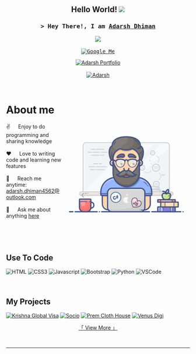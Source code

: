 <h2 align="center">
  Hello World!
  <img src="https://media.giphy.com/media/hvRJCLFzcasrR4ia7z/giphy.gif" width="28">
</h2>

<!-- Intro  -->
<h3 align="center">
  <samp>&gt; Hey There!, I am
    <b><a target="_blank" href="https://www.adarshdhiman.me">Adarsh Dhiman</a></b>
  </samp>
</h3>
<p align="center"> 
  <a href="https://github.com/adarshdhiman75066">
    <img src="https://readme-typing-svg.herokuapp.com/?lines=Self%20Taught%20Programmer;Web%20Developer;1.5%2B%20years%20of%20coding%20experience;Entrepreneur;CSE%20Student;Always%20learning%20new%20things;&center=true&width=380&height=45">
  </a>
</p>

<p align="center"> 
  <samp>
   <a href="https://www.google.com/search?q=adarsh+dhiman" target="_blank">
    <img src="https://img.shields.io/badge/Google%20Me-4285F4?style=for-the-badge&logo=google&logoColor=white" alt="Google Me"/>
</a>

   
  </samp>
</p>

<p align="center">
  <a href="https://www.adarshdhiman.me" target="_blank">
    <img src="https://img.shields.io/badge/My%20Portfolio-DC143C?style=for-the-badge&logo=medium&logoColor=white" alt="Adarsh Portfolio"/>
</a>
<br>
  <br>
  <a href="https://linkedin.com/in/adarsh-dhiman" target="_blank">
    <img src="https://img.shields.io/badge/LinkedIn-0077B5?style=for-the-badge&logo=linkedin&logoColor=white" alt="Adarsh"/>
  </a>
  <!-- <a href="https://dev.to/Adarsh" target="_blank">
    <img src="https://img.shields.io/badge/dev.to-0A0A0A?style=for-the-badge&logo=dev.to&logoColor=white" alt="Adarsh" />
  </a> -->
</p>
<br />

<!-- About Section -->
# About me

<p>
  <img align="right" width="350" src="programmer.gif" alt="Coding gif" />
  
  ✌️ &emsp; Enjoy to do programming and sharing knowledge <br/><br/>
  ❤️ &emsp; Love to writing code and learning new features<br/><br/>
  📧 &emsp; Reach me anytime: adarsh.dhiman4562@outlook.com <br/><br/>
  💬 &emsp; Ask me about anything [here](https://github.com/adarshdhiman75066)
</p>

<br/>
<br/>
<br/>

## Use To Code

![HTML](https://img.shields.io/badge/HTML5-E34F26?style=for-the-badge&logo=html5&logoColor=white)
![CSS3](https://img.shields.io/badge/CSS3-1572B6?style=for-the-badge&logo=css3&logoColor=white)
![Javascript](https://img.shields.io/badge/Javascript-F0DB4F?style=for-the-badge&labelColor=black&logo=javascript&logoColor=F0DB4F)
![Bootstrap](https://img.shields.io/badge/Bootstrap-563D7C?style=for-the-badge&logo=bootstrap&logoColor=white)
![Python](https://img.shields.io/badge/Python-3776AB?style=for-the-badge&logo=python&logoColor=white)
![VSCode](https://img.shields.io/badge/Visual_Studio-0078d7?style=for-the-badge&logo=visual%20studio&logoColor=white)

<br/>

## My Projects

[![Krishna Global Visa](https://www.dhimanindustries.tech/kgv.png)](https://www.krishnaglobalvisa.in/)
[![Socio](https://www.dhimanindustries.tech/socio.png)](https://www.socio.ltd/)
[![Prem Cloth House](https://www.dhimanindustries.tech/pch.png)](https://adarshdhiman75066.github.io/PCH/)
[![Venus Digi](https://www.dhimanindustries.tech/venus.png)](https://venusdigi.netlify.app/)


<p align="center">
  <a href="https://www.dhimanindustries.tech/projects">「 View More 」</a>
</p>

<br/>
<hr/>
<br/>
